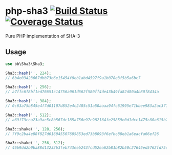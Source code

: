 # php-sha3   [![Build Status](https://img.shields.io/travis/0xbb/php-sha3/master.svg?style=flat-square)](https://travis-ci.org/0xbb/sha3) [![Coverage Status](https://coveralls.io/repos/0xbb/php-sha3/badge.svg?branch=master&service=github)](https://coveralls.io/github/0xbb/php-sha3?branch=master)
Pure PHP implementation of SHA-3 


## Usage

```php
use bb\Sha3\Sha3;

Sha3::hash('', 224);
// 6b4e03423667dbb73b6e15454f0eb1abd4597f9a1b078e3f5b5a6bc7

Sha3::hash('', 256);
// a7ffc6f8bf1ed76651c14756a061d662f580ff4de43b49fa82d80a4b80f8434a

Sha3::hash('', 384);
// 0c63a75b845e4f7d01107d852e4c2485c51a50aaaa94fc61995e71bbee983a2ac3713831264adb47fb6bd1e058d5f004

Sha3::hash('', 512);
// a69f73cca23a9ac5c8b567dc185a756e97c982164fe25859e0d1dcc1475c80a615b2123af1f5f94c11e3e9402c3ac558f500199d95b6d3e301758586281dcd26

Sha3::shake('', 128, 256);
// 7f9c2ba4e88f827d616045507605853ed73b8093f6efbc88eb1a6eacfa66ef26

Sha3::shake('', 256, 512);
// 46b9dd2b0ba88d13233b3feb743eeb243fcd52ea62b81b82b50c27646ed5762fd75dc4ddd8c0f200cb05019d67b592f6fc821c49479ab48640292eacb3b7c4be
